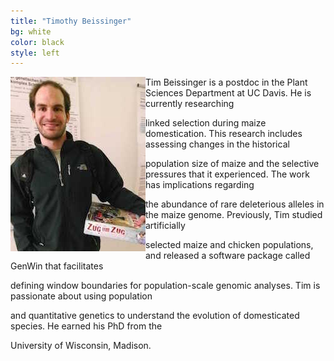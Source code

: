 ```yaml
---
title: "Timothy Beissinger"
bg: white
color: black
style: left
---
```


<div style="float: left">
    <img src="img/2014-03-12 20.50.42.jpg" alt="Picture of me" title="Picture"/>
</div>

Tim Beissinger is a postdoc in the Plant Sciences Department at UC Davis.  He is currently researching 

linked selection during maize domestication. This research includes assessing changes in the historical 

population size of maize and the selective pressures that it experienced. The work has implications regarding 

the abundance of rare deleterious alleles in the maize genome. Previously, Tim studied artificially 

selected maize and chicken populations, and released a software package called GenWin that facilitates 

defining window boundaries for population-scale genomic analyses. Tim is passionate about using population 

and quantitative genetics to understand the evolution of domesticated species. He earned his PhD from the 

University of Wisconsin, Madison.


